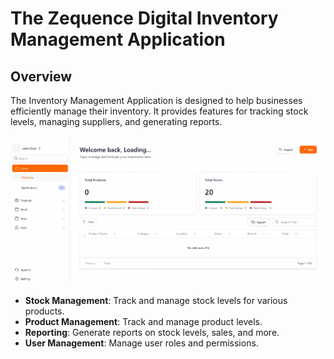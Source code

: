 # The Zequence Digital Inventory Management Application

## Overview

The Inventory Management Application is designed to help businesses efficiently manage their inventory. It provides features for tracking stock levels, managing suppliers, and generating reports.

![Inventory Management](public/images/inventory-app-sample.svg)


- **Stock Management**: Track and manage stock levels for various products.
- **Product Management**: Track and manage product levels.
- **Reporting**: Generate reports on stock levels, sales, and more.
- **User Management**: Manage user roles and permissions.
